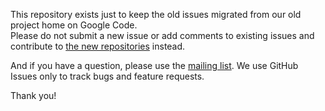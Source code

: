 This repository exists just to keep the old issues migrated from our old project home on Google Code.  
Please do not submit a new issue or add comments to existing issues and contribute to [the new repositories](https://github.com/mybatis) instead.

And if you have a question, please use the [mailing list](http://groups.google.com/group/mybatis-user).
We use GitHub Issues only to track bugs and feature requests.

Thank you!
